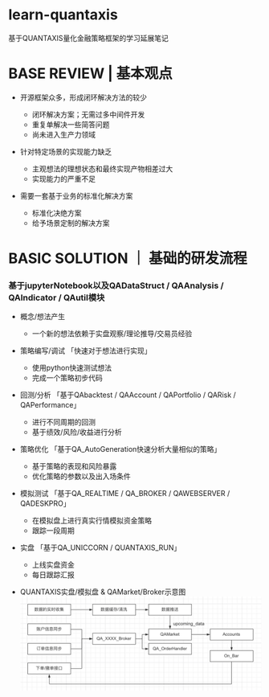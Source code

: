 # learn-quantaxis

基于QUANTAXIS量化金融策略框架的学习延展笔记


# BASE REVIEW | 基本观点

- 开源框架众多，形成闭环解决方法的较少
    - 闭环解决方案；无需过多中间件开发
    - 重复单解决一些简答问题
    - 尚未进入生产力领域
    
- 针对特定场景的实现能力缺乏
    - 主观想法的理想状态和最终实现产物相差过大
    - 实现能力的严重不足
    
- 需要一套基于业务的标准化解决方案
    - 标准化决绝方案
    - 给予场景定制的解决方案


# BASIC SOLUTION ｜ 基础的研发流程
### 基于jupyterNotebook以及QADataStruct / QAAnalysis / QAIndicator / QAutil模块

- 概念/想法产生
    - 一个新的想法依赖于实盘观察/理论推导/交易员经验
    
- 策略编写/调试 「快速对于想法进行实现」
    - 使用python快速测试想法
    - 完成一个策略初步代码
 
- 回测/分析 「基于QAbacktest / QAAccount / QAPortfolio / QARisk / QAPerformance」
    - 进行不同周期的回测 
    - 基于绩效/风险/收益进行分析
    
- 策略优化 「基于QA_AutoGeneration快速分析大量相似的策略」
    - 基于策略的表现和风险暴露
    - 优化策略的参数以及出入场条件
    
- 模拟测试 「基于QA_REALTIME / QA_BROKER / QAWEBSERVER / QADESKPRO」
    - 在模拟盘上进行真实行情模拟资金策略
    - 跟踪一段周期
    
- 实盘 「基于QA_UNICCORN / QUANTAXIS_RUN」
    - 上线实盘资金
    - 每日跟踪汇报
    
    
- QUANTAXIS实盘/模拟盘 & QAMarket/Broker示意图
![image](https://github.com/rayhlw/learn-quantaxis/blob/master/image/QAMarket:Broker示意图.png)



























